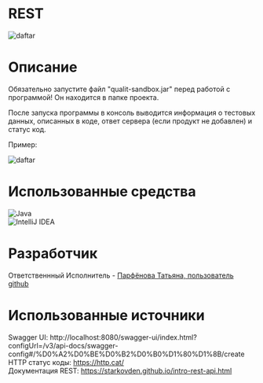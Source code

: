# **REST**  
![daftar](https://legacy.merionet.ru/images/15-vazhnejshih-rekomendacij-po-proektirovaniyu-rest-api/1.png)  
# **Описание**  
Обязательно запустите файл "qualit-sandbox.jar" перед работой с программой! Он находится в папке проекта.   
   
После запуска программы в консоль выводится информация о тестовых данных, описанных в коде, ответ сервера (если продукт не добавлен) и статус код.   
    
Пример:   

![daftar](https://i.postimg.cc/cCgCvXV1/image.png)
# **Использованные средства**  
![Java](https://img.shields.io/badge/java-%23ED8B00.svg?style=for-the-badge&logo=openjdk&logoColor=white)   
![IntelliJ IDEA](https://img.shields.io/badge/IntelliJIDEA-000000.svg?style=for-the-badge&logo=intellij-idea&logoColor=white)   
# **Разработчик**  
Ответственнный Исполнитель - [Парфёнова Татьяна, пользователь github](https://github.com/7x7x49)  
# **Использованные источники**  
Swagger UI: http://localhost:8080/swagger-ui/index.html?configUrl=/v3/api-docs/swagger-config#/%D0%A2%D0%BE%D0%B2%D0%B0%D1%80%D1%8B/create   
HTTP статус коды: https://http.cat/   
Документация REST: https://starkovden.github.io/intro-rest-api.html
